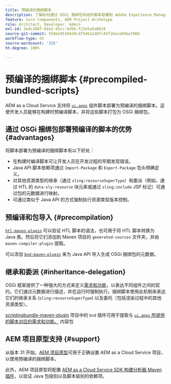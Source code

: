 ```yaml
---
title: 预编译的捆绑脚本
description: 了解如何通过 OSGi 捆绑包将组件脚本部署到 Adobe Experience Manager Cloud Service。
feature: Core Components, AEM Project Archetype
role: Architect, Developer, Admin
exl-id: 3edc388f-01b2-45cc-bd56-f22e5a5a8624
source-git-commit: 554be9539428cd75462a38fc45f1bece04baf066
workflow-type: ht
source-wordcount: '335'
ht-degree: 100%

---
```



# 预编译的捆绑脚本 {#precompiled-bundled-scripts}

AEM as a Cloud Service 支持将 [`ui.apps`](https://experienceleague.adobe.com/docs/experience-manager-cloud-service/implementing/developing/aem-project-content-package-structure.html#code-packages-%2F-osgi-bundles) 组件脚本部署为预编译的捆绑脚本。这使开发人员能够在构建时预编译脚本，并将这些脚本打包为 OSGi 捆绑包。

## 通过 OSGi 捆绑包部署预编译的脚本的优势 {#advantages}

将脚本部署为预编译的捆绑脚本有以下好处：

+ 在构建时编译脚本可让开发人员在开发过程的早期发现错误。
+ Java API 脚本依赖项通过 `Import-Package` 和 `Export-Package` 包头明确定义。
+ 对其他资源类型的继承（通过 `sling:resourceSuperType`）和委派（例如，通过 HTL 的 `data-sly-resource` 块元素或通过 `sling:include` JSP 标记）可通过包的元数据进行映射。
+ 可通过类似于 Java API 的方式强制执行资源类型版本控制。

## 预编译和包导入 {#precompilation}

[`htl-maven-plugin`](https://sling.apache.org/components/htl-maven-plugin/index.html) 可以验证 HTL 脚本的语法，也可用于将 HTL 脚本转换为 Java 类。然后将它们添加到 Maven 项目的 `generated-sources` 文件夹，并由 `maven-compiler-plugin` 提取。

可以添加 [`bnd-maven-plugin`](https://github.com/bndtools/bnd/tree/master/maven/bnd-maven-plugin) 来为 Java API 导入生成 OSGi 捆绑包的元数据。

## 继承和委派 {#inheritance-delegation}

OSGi 框架提供了一种强大的方式来定义[需求和功能](https://docs.osgi.org/specification/osgi.core/7.0.0/framework.module.html#framework.module.dependencies)，以表达不同组件之间的契约。它们通过元数据进行描述，并在运行时强制执行。捆绑脚本使用此机制来表达它们的继承关系 (`sling:resourceSuperType`) 以及委托（包括渲染过程中的其他资源类型）。

[scriptingbundle-maven-plugin](https://sling.apache.org/components/scriptingbundle-maven-plugin/bnd.html) 项目中的 `bnd` 插件可用于提取与 [`ui.apps` 所提供的脚本对应的需求和功能。](https://experienceleague.adobe.com/docs/experience-manager-cloud-service/implementing/developing/aem-project-content-package-structure.html#code-packages-%2F-osgi-bundles) 内容包

## AEM 项目原型支持 {#support}

从版本 31 开始，[AEM 项目原型](https://experienceleague.adobe.com/docs/experience-manager-core-components/using/developing/archetype/using.html)可用于正确设置 AEM as a Cloud Service 项目，以使用预编译的捆绑脚本。

此外，AEM 项目原型将配置 [AEM as a Cloud Service SDK 构建分析器 Maven 插件](/help/developing/archetype/build-analyzer-maven-plugin.md)，以验证 Java 包级别以及脚本级别的依赖项。
